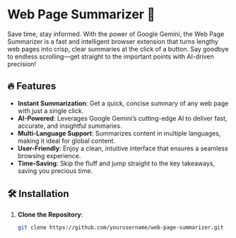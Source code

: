 # Web Page Summarizer 🚀

Save time, stay informed. With the power of Google Gemini, the Web Page Summarizer is a fast and intelligent browser extension that turns lengthy web pages into crisp, clear summaries at the click of a button. Say goodbye to endless scrolling—get straight to the important points with AI-driven precision!

## 🔥 Features
- **Instant Summarization**: Get a quick, concise summary of any web page with just a single click.
- **AI-Powered**: Leverages Google Gemini’s cutting-edge AI to deliver fast, accurate, and insightful summaries.
- **Multi-Language Support**: Summarizes content in multiple languages, making it ideal for global content.
- **User-Friendly**: Enjoy a clean, intuitive interface that ensures a seamless browsing experience.
- **Time-Saving**: Skip the fluff and jump straight to the key takeaways, saving you precious time.

## 🛠 Installation
1. **Clone the Repository**:
   ```sh
   git clone https://github.com/yourusername/web-page-summarizer.git
